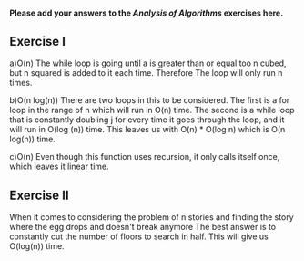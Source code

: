 #### Please add your answers to the ***Analysis of  Algorithms*** exercises here.

## Exercise I

a)O(n) The while loop is going until a is greater than or equal too n cubed, but n squared is added to it each time. 
Therefore The loop will only run n times.


b)O(n log(n)) There are two loops in this to be considered. The first is a for loop in the 
range of n which will run in O(n) time. The second is a while loop that is constantly doubling j for every
time it goes through the loop, and it will run in O(log (n)) time.
This leaves us with O(n) * O(log n) which is O(n log(n)) time.


c)O(n) Even though this function uses recursion, it only calls itself once, which leaves it linear time.

## Exercise II


When it comes to considering the problem of n stories and finding the story where the egg drops and doesn't break anymore
The best answer is to constantly cut the number of floors to search in half. This will give us O(log(n)) time.